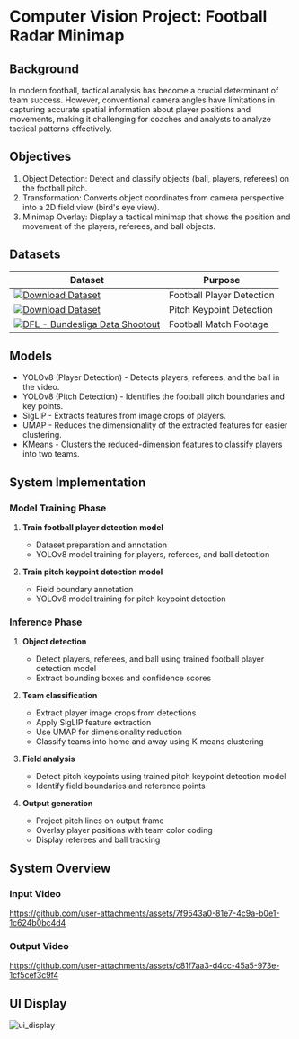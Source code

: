 # Computer Vision Project: Football Radar Minimap

## Background
In modern football, tactical analysis has become a crucial determinant of team success. However, conventional camera angles have limitations in capturing accurate spatial information about player positions and movements, making it challenging for coaches and analysts to analyze tactical patterns effectively.

## Objectives
1. Object Detection: Detect and classify objects (ball, players, referees) on the football pitch.
2. Transformation: Converts object coordinates from camera perspective into a 2D field view (bird's eye view).
3. Minimap Overlay: Display a tactical minimap that shows the position and movement of the players, referees, and ball objects.

## Datasets
| Dataset | Purpose |
|-------|---------|
| [![Download Dataset](https://app.roboflow.com/images/download-dataset-badge.svg)](https://universe.roboflow.com/roboflow-jvuqo/football-players-detection-3zvbc) | Football Player Detection |
| [![Download Dataset](https://app.roboflow.com/images/download-dataset-badge.svg)](https://universe.roboflow.com/roboflow-jvuqo/football-field-detection-f07vi) | Pitch Keypoint Detection |
| [![DFL - Bundesliga Data Shootout](https://img.shields.io/badge/Download-20BEFF?style=for-the-badge&logo=kaggle&logoColor=white)](https://www.kaggle.com/competitions/dfl-bundesliga-data-shootout) | Football Match Footage |

## Models
* YOLOv8 (Player Detection) - Detects players, referees, and the ball in the video.
* YOLOv8 (Pitch Detection) - Identifies the football pitch boundaries and key points.
* SigLIP - Extracts features from image crops of players.
* UMAP - Reduces the dimensionality of the extracted features for easier clustering.
* KMeans - Clusters the reduced-dimension features to classify players into two teams.

## System Implementation
### Model Training Phase
1. **Train football player detection model**
   - Dataset preparation and annotation
   - YOLOv8 model training for players, referees, and ball detection
   
2. **Train pitch keypoint detection model**
   - Field boundary annotation
   - YOLOv8 model training for pitch keypoint detection

### Inference Phase
1. **Object detection**
   - Detect players, referees, and ball using trained football player detection model
   - Extract bounding boxes and confidence scores

2. **Team classification**
   - Extract player image crops from detections
   - Apply SigLIP feature extraction
   - Use UMAP for dimensionality reduction
   - Classify teams into home and away using K-means clustering

3. **Field analysis**
   - Detect pitch keypoints using trained pitch keypoint detection model
   - Identify field boundaries and reference points

4. **Output generation**
   - Project pitch lines on output frame
   - Overlay player positions with team color coding
   - Display referees and ball tracking

## System Overview
### Input Video

https://github.com/user-attachments/assets/7f9543a0-81e7-4c9a-b0e1-1c624b0bc4d4

### Output Video

https://github.com/user-attachments/assets/c81f7aa3-d4cc-45a5-973e-1cf5cef3c9f4

## UI Display

![ui_display](https://github.com/user-attachments/assets/1f09ab5d-40b1-47d5-bcaa-a68f5e714e7e)
